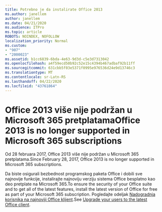 ```yaml
---
title: Potrebno je da instalirate Office 2013
ms.author: janellem
author: janellem
ms.date: 04/21/2020
ms.audience: ITPro
ms.topic: article
ROBOTS: NOINDEX, NOFOLLOW
localization_priority: Normal
ms.custom:
- "907"
- "2000023"
ms.assetid: b1cc6839-6bda-4e63-9d3d-c5e3d7313042
ms.openlocfilehash: a4f59ecd50b92c52e15c4394b467adbaf92b11ff
ms.sourcegitcommit: 631cbb5f03e5371f0995e976536d24e9d13746c3
ms.translationtype: MT
ms.contentlocale: sr-Latn-RS
ms.lasthandoff: 04/22/2020
ms.locfileid: "43761864"
---
```

# <a name="office-2013-is-no-longer-supported-in-microsoft-365-subscriptions"></a><span data-ttu-id="e780d-102">Office 2013 više nije podržan u Microsoft 365 pretplatama</span><span class="sxs-lookup"><span data-stu-id="e780d-102">Office 2013 is no longer supported in Microsoft 365 subscriptions</span></span>

<span data-ttu-id="e780d-103">Od 28 februara 2017, Office 2013 više nije podržan u Microsoft 365 pretplatama.</span><span class="sxs-lookup"><span data-stu-id="e780d-103">Since February 28, 2017, Office 2013 is no longer supported in Microsoft 365 subscriptions.</span></span>
  
<span data-ttu-id="e780d-104">Da biste osigurali bezbednost programskog paketa Office i dobili sve najnovije funkcije, instalirajte najnoviju verziju sistema Office besplatno kao deo pretplate na Microsoft 365.</span><span class="sxs-lookup"><span data-stu-id="e780d-104">To ensure the security of your Office suite and to get all of the latest features, install the latest version of Office for free as part of your Microsoft 365 subscription.</span></span> <span data-ttu-id="e780d-105">Pogledajte odeljak [Nadogradnja korisnika na najnoviji Office klijent](https://docs.microsoft.com/office365/admin/setup/upgrade-users-to-latest-office-client).</span><span class="sxs-lookup"><span data-stu-id="e780d-105">See [Upgrade your users to the latest Office client](https://docs.microsoft.com/office365/admin/setup/upgrade-users-to-latest-office-client).</span></span>
  